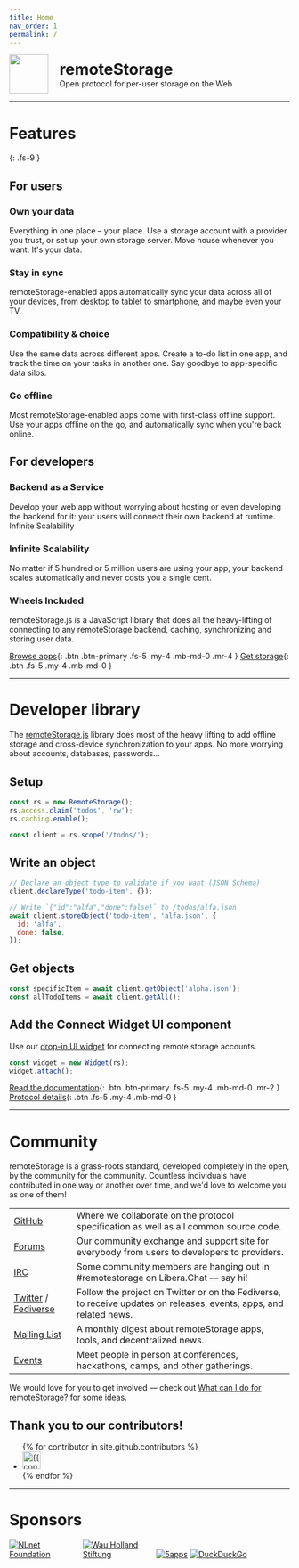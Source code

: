 ```yaml
---
title: Home
nav_order: 1
permalink: /
---
```


<div class="OLSKCommonCard">
  <img src="https://remotestorage.io/img/icon.svg" role="presentation" />
  <div>
    <h1 style="margin: 0;">remoteStorage</h1>
    <span>Open protocol for per-user storage on the Web</span>
  </div>
</div>

---

# Features
{: .fs-9 }

## For users

### Own your data

Everything in one place – your place. Use a storage account with a provider you trust, or set up your own storage server. Move house whenever you want. It's your data.

### Stay in sync

remoteStorage-enabled apps automatically sync your data across all of your devices, from desktop to tablet to smartphone, and maybe even your TV.

### Compatibility & choice

Use the same data across different apps. Create a to-do list in one app, and track the time on your tasks in another one. Say goodbye to app-specific data silos.

### Go offline

Most remoteStorage-enabled apps come with first-class offline support. Use your apps offline on the go, and automatically sync when you're back online.

## For developers

### Backend as a Service

Develop your web app without worrying about hosting or even developing the backend for it: your users will connect their own backend at runtime.
Infinite Scalability

### Infinite Scalability

No matter if 5 hundred or 5 million users are using your app, your backend scales automatically and never costs you a single cent.

### Wheels Included

remoteStorage.js is a JavaScript library that does all the heavy-lifting of connecting to any remoteStorage backend, caching, synchronizing and storing user data.

[Browse apps](/apps){: .btn .btn-primary .fs-5 .my-4 .mb-md-0 .mr-4 } [Get storage](/servers){: .btn .fs-5 .my-4 .mb-md-0 }

---

# Developer library

The [remoteStorage.js](https://github.com/remotestorage/remotestorage.js) library does most of the heavy lifting to add offline storage and cross-device synchronization to your apps. No more worrying about accounts, databases, passwords…

## Setup

```javascript
const rs = new RemoteStorage();
rs.access.claim('todos', 'rw');
rs.caching.enable();

const client = rs.scope('/todos/');
```

## Write an object

```javascript
// Declare an object type to validate if you want (JSON Schema)
client.declareType('todo-item', {});

// Write `{"id":"alfa","done":false}` to /todos/alfa.json
await client.storeObject('todo-item', 'alfa.json', {
  id: 'alfa',
  done: false,
});
```

## Get objects

```javascript
const specificItem = await client.getObject('alpha.json');
const allTodoItems = await client.getAll();
```

## Add the Connect Widget UI component

Use our [drop-in UI widget](https://github.com/remotestorage/remotestorage-widget) for connecting remote storage accounts.

```javascript
const widget = new Widget(rs);
widget.attach();
```

[Read the documentation](https://remotestoragejs.readthedocs.io){: .btn .btn-primary .fs-5 .my-4 .mb-md-0 .mr-2 } [Protocol details](/protocol){: .btn .fs-5 .my-4 .mb-md-0 }

---

# Community

remoteStorage is a grass-roots standard, developed completely in the open, by the community for the community. Countless individuals have contributed in one way or another over time, and we'd love to welcome you as one of them!

|  |  |
| - | - |
| [GitHub](https://github.com/remotestorage) | Where we collaborate on the protocol specification as well as all common source code. |
| [Forums](https://community.remotestorage.io) | Our community exchange and support site for everybody from users to developers to providers. |
| [IRC](https://web.libera.chat/#remotestorage) | Some community members are hanging out in #remotestorage on Libera.Chat — say hi! |
| [Twitter](https://twitter.com/remotestorage_) / [Fediverse](https://kosmos.social/@remotestorage) | Follow the project on Twitter or on the Fediverse, to receive updates on releases, events, apps, and related news. |
| [Mailing List](https://buttondown.email/remotestorage)| A monthly digest about remoteStorage apps, tools, and decentralized news. |
| [Events](https://community.remotestorage.io/c/events) | Meet people in person at conferences, hackathons, camps, and other gatherings. |

We would love for you to get involved — check out [What can I do for remoteStorage?](https://wiki.remotestorage.io/What_can_I_do_for_remoteStorage%3F) for some ideas.

## Thank you to our contributors!

<ul class="list-style-none">
{% for contributor in site.github.contributors %}
  <li class="d-inline-block mr-1">
     <a href="{{ contributor.html_url }}"><img src="{{ contributor.avatar_url }}" width="32" height="32" alt="{{ contributor.login }}"/></a>
  </li>
{% endfor %}
</ul>

---

# Sponsors

<div class="sponsors">
<a href="https://nlnet.nl/" title="NLnet Foundation"><img src="https://remotestorage.io/img/sponsors/nlnet.svg" alt="NLnet Foundation" /></a> <a href="https://www.wauland.de/" title="Wau Holland Stiftung"><img src="https://remotestorage.io/img/sponsors/whs.svg" alt="Wau Holland Stiftung" /></a> <a href="https://5apps.com/" title="5apps"><img src="https://remotestorage.io/img/sponsors/5apps.svg" alt="5apps" /></a> <a href="https://duckduckgo.com/" title="DuckDuckGo"><img src="https://remotestorage.io/img/sponsors/duckduckgo2.svg" alt="DuckDuckGo" /></a>
</div>

<style>
:root {
  --OLSKSharedPadding: 10px;
}

.sponsors img {
 max-width: 128px !important;
}
  
/* OLSKCommonCard */

.OLSKCommonCard {
  display: flex;
  align-items: center;
}

.OLSKCommonCard > img, .OLSKCommonCard > a img {
  --OLSKCommonCardImageSize: 70px;

  width: var(--OLSKCommonCardImageSize);
  min-width: var(--OLSKCommonCardImageSize);

  margin-right: calc(var(--OLSKSharedPadding) * 2);
}

.OLSKCommonCard > :last-child > :nth-child(1) {
  display: block;
  
  font-weight: bold;
  font-family: var(--OLSKCommonHeadingFontFamily);
}
</style>

